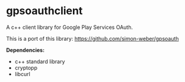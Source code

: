 # gpsoauthclient
A c++ client library for Google Play Services OAuth.

This is a port of this library: https://github.com/simon-weber/gpsoauth

**Dependencies:**

 - c++ standard library
 - cryptopp
 - libcurl

